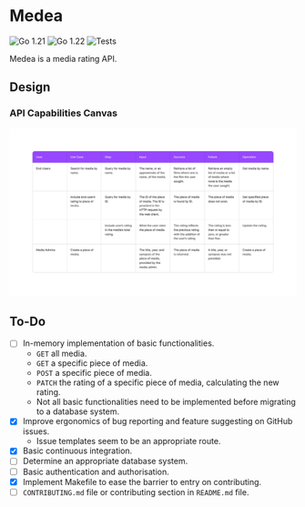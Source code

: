 # Medea

![Go 1.21](https://github.com/rickydodd/medea/actions/workflows/go-version-1.21.yml/badge.svg)
![Go 1.22](https://github.com/rickydodd/medea/actions/workflows/go-version-1.22.yml/badge.svg)
![Tests](https://github.com/rickydodd/medea/actions/workflows/tests.yml/badge.svg)

Medea is a media rating API.

## Design

### API Capabilities Canvas

![API Capabilities Canvas](./design/API-Capabilities-Canvas.png)

## To-Do

- [ ] In-memory implementation of basic functionalities.
  - `GET` all media.
  - `GET` a specific piece of media.
  - `POST` a specific piece of media.
  - `PATCH` the rating of a specific piece of media, calculating the new rating.
  - Not all basic functionalities need to be implemented before migrating to a database system.
- [x] Improve ergonomics of bug reporting and feature suggesting on GitHub issues.
  - Issue templates seem to be an appropriate route.
- [x] Basic continuous integration.
- [ ] Determine an appropriate database system.
- [ ] Basic authentication and authorisation.
- [x] Implement Makefile to ease the barrier to entry on contributing.
- [ ] `CONTRIBUTING.md` file or contributing section in `README.md` file.

